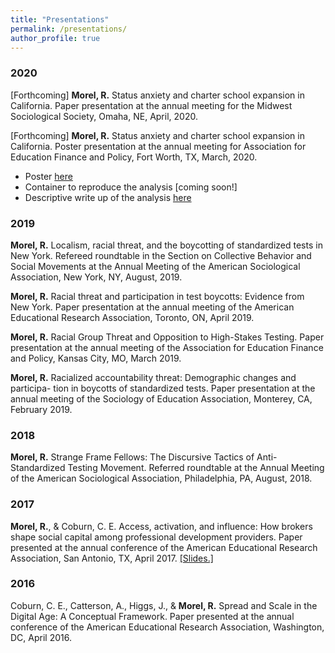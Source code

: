 ```yaml
---
title: "Presentations"
permalink: /presentations/
author_profile: true
---
```


### 2020

[Forthcoming] **Morel, R.** Status anxiety and charter school expansion in California. Paper presentation at the annual meeting for the Midwest Sociological Society, Omaha, NE, April, 2020.

[Forthcoming] **Morel, R.** Status anxiety and charter school expansion in California. Poster presentation at the annual meeting for Association for Education Finance and Policy, Fort Worth, TX, March, 2020.

- Poster [here](https://ramorel.github.io/files/aefp_poster.png)
- Container to reproduce the analysis [coming soon!]
- Descriptive write up of the analysis [here](https://ramorel.github.io/files/aefp_detailed.html)

### 2019 

**Morel, R.** Localism, racial threat, and the boycotting of standardized tests in New York. Refereed roundtable in the Section on Collective Behavior and Social Movements at the Annual Meeting of the American Sociological Association, New York, NY, August, 2019.

**Morel, R.** Racial threat and participation in test boycotts: Evidence from New York. Paper presentation at the annual meeting of the American Educational Research Association, Toronto, ON, April 2019.

**Morel, R.** Racial Group Threat and Opposition to High-Stakes Testing. Paper presentation at the annual meeting of the Association for Education Finance and Policy, Kansas City, MO, March 2019.

**Morel, R.** Racialized accountability threat: Demographic changes and participa- tion in boycotts of standardized tests. Paper presentation at the annual meeting of the Sociology of Education Association, Monterey, CA, February 2019.

### 2018
**Morel, R.** Strange Frame Fellows: The Discursive Tactics of
Anti-Standardized Testing Movement. Referred roundtable at the Annual Meeting of the American Sociological Association, Philadelphia, PA, August, 2018.

### 2017 
**Morel, R.**, & Coburn, C. E. Access, activation, and influence: How brokers shape social capital among professional development providers. Paper presented at the annual conference of the American Educational Research Association, San Antonio, TX, April 2017. [[Slides.]](http://ramorel.github.io/files/AERA_2017.pdf)

### 2016
Coburn, C. E., Catterson, A., Higgs, J., & **Morel, R.** Spread
and Scale in the Digital Age: A Conceptual Framework. Paper presented at the annual conference of the American Educational Research Association, Washington, DC, April 2016.

